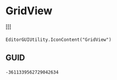 # GridView
![](/img/GridView.png)

``` CSharp
EditorGUIUtility.IconContent("GridView")
```
## GUID
```
-3611339562729042634
```
